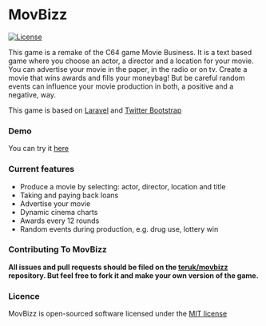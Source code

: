 MovBizz
=====================
[![License](https://poser.pugx.org/laravel/framework/license.svg)](https://packagist.org/packages/laravel/framework)

This game is a remake of the C64 game Movie Business. It is a text based game where you choose an actor, a director and a location for your movie. You can advertise your movie in the paper, in the radio or on tv. Create a movie that wins awards and fills your moneybag! But be careful random events can influence your movie production in both, a positive and a negative, way.

This game is based on [Laravel](http://laravel.com) and [Twitter Bootstrap](http://getbootstrap.com)

### Demo

You can try it [here](http://movbizz.sebbmeyer.de)

### Current features

- Produce a movie by selecting: actor, director, location and title
- Taking and paying back loans
- Advertise your movie
- Dynamic cinema charts
- Awards every 12 rounds
- Random events during production, e.g. drug use, lottery win

### Contributing To MovBizz

**All issues and pull requests should be filed on the [teruk/movbizz](http://github.com/teruk/movbizz) repository. But feel free to fork it and make your own version of the game.** 

### Licence

MovBizz is open-sourced software licensed under the [MIT license](http://opensource.org/licenses/MIT)
